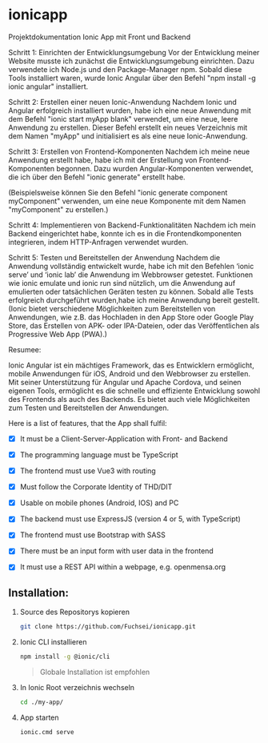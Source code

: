 # ionicapp


Projektdokumentation Ionic App mit Front und Backend

Schritt 1: Einrichten der Entwicklungsumgebung
Vor der Entwicklung meiner Website musste ich zunächst die Entwicklungsumgebung einrichten. Dazu verwendete ich Node.js und den Package-Manager npm. Sobald diese Tools installiert waren, wurde Ionic Angular über den Befehl "npm install -g ionic angular" installiert.

Schritt 2: Erstellen einer neuen Ionic-Anwendung
Nachdem Ionic und Angular erfolgreich installiert wurden, habe ich eine neue Anwendung mit dem Befehl "ionic start myApp blank" verwendet, um eine neue, leere Anwendung zu erstellen. Dieser Befehl erstellt ein neues Verzeichnis mit dem Namen "myApp" und initialisiert es als eine neue Ionic-Anwendung.

Schritt 3: Erstellen von Frontend-Komponenten
Nachdem ich meine neue Anwendung erstellt habe, habe ich mit der Erstellung von Frontend-Komponenten begonnen. Dazu wurden Angular-Komponenten verwendet, die ich über den Befehl "ionic generate" erstellt habe. 

(Beispielsweise können Sie den Befehl "ionic generate component myComponent" verwenden, um eine neue Komponente mit dem Namen "myComponent" zu erstellen.)

Schritt 4: Implementieren von Backend-Funktionalitäten
Nachdem ich mein Backend eingerichtet habe, konnte ich es in die Frontendkomponenten integrieren, indem HTTP-Anfragen verwendet wurden.


Schritt 5: Testen und Bereitstellen der Anwendung
Nachdem die Anwendung vollständig entwickelt wurde, habe ich mit den Befehlen ‘ionic serve’ und ‘ionic lab’ die Anwendung im Webbrowser getestet. Funktionen wie ionic emulate und ionic run sind nützlich, um die Anwendung auf emulierten oder tatsächlichen Geräten testen zu können.
Sobald alle Tests erfolgreich durchgeführt wurden,habe ich meine Anwendung bereit gestellt. 
(Ionic bietet verschiedene Möglichkeiten zum Bereitstellen von Anwendungen, wie z.B. das Hochladen in den App Store oder Google Play Store, das Erstellen von APK- oder IPA-Dateien, oder das Veröffentlichen als Progressive Web App (PWA).)


Resumee:

Ionic Angular ist ein mächtiges Framework, das es Entwicklern ermöglicht, mobile Anwendungen für iOS, Android und den Webbrowser zu erstellen. Mit seiner Unterstützung für Angular und Apache Cordova, und seinen eigenen Tools, ermöglicht es die schnelle und effiziente Entwicklung sowohl des Frontends als auch des Backends. Es bietet auch viele Möglichkeiten zum Testen und Bereitstellen der Anwendungen.




Here is a list of features, that the App shall fulfil:

- [x] It must be a Client-Server-Application with Front- and Backend

- [x] The programming language must be TypeScript

- [x] The frontend must use Vue3 with routing

- [x] Must follow the Corporate Identity of THD/DIT

- [x] Usable on mobile phones (Android, IOS) and PC

- [x] The backend must use ExpressJS (version 4 or 5, with TypeScript)

- [x] The frontend must use Bootstrap with SASS

- [x] There must be an input form with user data in the frontend

- [x] It must use a REST API within a webpage, e.g. openmensa.org



## Installation:

1. Source des Repositorys kopieren

   ```sh
   git clone https://github.com/Fuchsei/ionicapp.git
   ```


2. Ionic CLI installieren

   ```sh
   npm install -g @ionic/cli
   ```

   > Globale Installation ist empfohlen

3. In Ionic Root verzeichnis wechseln

   ```sh
   cd ./my-app/
   ```


3. App starten

   ```sh
   ionic.cmd serve
   ```
